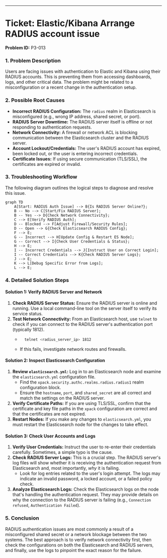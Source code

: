 
-----

# Ticket: Elastic/Kibana Arrange RADIUS account issue

**Problem ID:** P3-013

### 1\. Problem Description

Users are facing issues with authentication to Elastic and Kibana using their RADIUS accounts. This is preventing them from accessing dashboards, logs, and other critical data. The problem might be related to a misconfiguration or a recent change in the authentication setup.

### 2\. Possible Root Causes

  * **Incorrect RADIUS Configuration:** The `radius` realm in Elasticsearch is misconfigured (e.g., wrong IP address, shared secret, or port).
  * **RADIUS Server Downtime:** The RADIUS server itself is offline or not responding to authentication requests.
  * **Network Connectivity:** A firewall or network ACL is blocking communication between the Elasticsearch cluster and the RADIUS server.
  * **Account Lockout/Credentials:** The user's RADIUS account has expired, been locked out, or the user is entering incorrect credentials.
  * **Certificate Issues:** If using secure communication (TLS/SSL), the certificates are expired or invalid.

### 3\. Troubleshooting Workflow

The following diagram outlines the logical steps to diagnose and resolve this issue.

```mermaid
graph TD
    A[Start: RADIUS Auth Issue] --> B{Is RADIUS Server Online?};
    B -- No --> C[Start/Fix RADIUS Server];
    B -- Yes --> D{Check Network Connectivity};
    C --> E[Verify RADIUS Auth];
    D -- Blocked --> F[Adjust Firewall/Security Rules];
    D -- Open --> G{Check Elasticsearch RADIUS Config};
    F --> E;
    G -- Incorrect --> H[Update Config & Restart ES Node];
    G -- Correct --> I{Check User Credentials & Status};
    H --> E;
    I -- Incorrect Credentials --> J[Instruct User on Correct Login];
    I -- Correct Credentials --> K{Check RADIUS Server Logs};
    J --> E;
    K --> L[Debug Specific Error from Logs];
    L --> E;
```

### 4\. Detailed Solution Steps

#### Solution 1: Verify RADIUS Server and Network

1.  **Check RADIUS Server Status:** Ensure the RADIUS server is online and running. Use a local command-line tool on the server itself to verify its service status.
2.  **Test Network Connectivity:** From an Elasticsearch host, use `telnet` to check if you can connect to the RADIUS server's authentication port (typically 1812).
      * ```bash
          telnet <radius_server_ip> 1812
        ```
      * If this fails, investigate network routes and firewalls.

#### Solution 2: Inspect Elasticsearch Configuration

1.  **Review `elasticsearch.yml`:** Log in to an Elasticsearch node and examine the `elasticsearch.yml` configuration file.
      * Find the `xpack.security.authc.realms.radius.radius1` realm configuration block.
      * Ensure the `hostname`, `port`, and `shared_secret` are all correct and match the settings on the RADIUS server.
2.  **Verify Certificate Paths:** If you are using TLS/SSL, confirm that the certificate and key file paths in the `xpack` configuration are correct and that the certificates are not expired.
3.  **Restart Nodes:** If you make any changes to `elasticsearch.yml`, you must restart the Elasticsearch node for the changes to take effect.

#### Solution 3: Check User Accounts and Logs

1.  **Verify User Credentials:** Instruct the user to re-enter their credentials carefully. Sometimes, a simple typo is the cause.
2.  **Check RADIUS Server Logs:** This is a crucial step. The RADIUS server's log files will show whether it is receiving the authentication request from Elasticsearch and, most importantly, *why* it is failing.
      * Look for log entries related to the user's login attempt. The logs may indicate an invalid password, a locked account, or a failed policy check.
3.  **Analyze Elasticsearch Logs:** Check the Elasticsearch logs on the node that's handling the authentication request. They may provide details on why the connection to the RADIUS server is failing (e.g., `Connection refused`, `Authentication Failed`).

### 5\. Conclusion

RADIUS authentication issues are most commonly a result of a misconfigured shared secret or a network blockage between the two systems. The best approach is to verify network connectivity first, then check the configurations on both the Elasticsearch and RADIUS servers, and finally, use the logs to pinpoint the exact reason for the failure.
